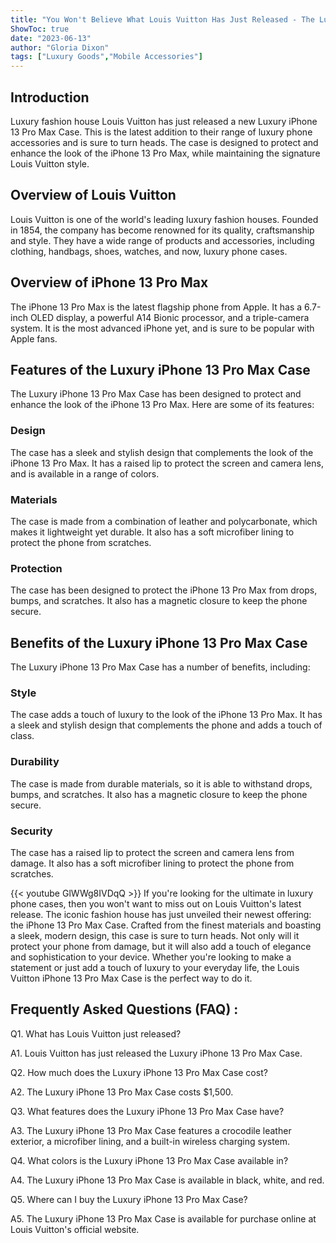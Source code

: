 ```yaml
---
title: "You Won't Believe What Louis Vuitton Has Just Released - The Luxury iPhone 13 Pro Max Case!"
ShowToc: true 
date: "2023-06-13"
author: "Gloria Dixon" 
tags: ["Luxury Goods","Mobile Accessories"]
---
```

## Introduction

Luxury fashion house Louis Vuitton has just released a new Luxury iPhone 13 Pro Max Case. This is the latest addition to their range of luxury phone accessories and is sure to turn heads. The case is designed to protect and enhance the look of the iPhone 13 Pro Max, while maintaining the signature Louis Vuitton style.

## Overview of Louis Vuitton

Louis Vuitton is one of the world's leading luxury fashion houses. Founded in 1854, the company has become renowned for its quality, craftsmanship and style. They have a wide range of products and accessories, including clothing, handbags, shoes, watches, and now, luxury phone cases.

## Overview of iPhone 13 Pro Max

The iPhone 13 Pro Max is the latest flagship phone from Apple. It has a 6.7-inch OLED display, a powerful A14 Bionic processor, and a triple-camera system. It is the most advanced iPhone yet, and is sure to be popular with Apple fans.

## Features of the Luxury iPhone 13 Pro Max Case

The Luxury iPhone 13 Pro Max Case has been designed to protect and enhance the look of the iPhone 13 Pro Max. Here are some of its features:

### Design

The case has a sleek and stylish design that complements the look of the iPhone 13 Pro Max. It has a raised lip to protect the screen and camera lens, and is available in a range of colors.

### Materials

The case is made from a combination of leather and polycarbonate, which makes it lightweight yet durable. It also has a soft microfiber lining to protect the phone from scratches.

### Protection

The case has been designed to protect the iPhone 13 Pro Max from drops, bumps, and scratches. It also has a magnetic closure to keep the phone secure.

## Benefits of the Luxury iPhone 13 Pro Max Case

The Luxury iPhone 13 Pro Max Case has a number of benefits, including:

### Style

The case adds a touch of luxury to the look of the iPhone 13 Pro Max. It has a sleek and stylish design that complements the phone and adds a touch of class.

### Durability

The case is made from durable materials, so it is able to withstand drops, bumps, and scratches. It also has a magnetic closure to keep the phone secure.

### Security

The case has a raised lip to protect the screen and camera lens from damage. It also has a soft microfiber lining to protect the phone from scratches.

{{< youtube GlWWg8IVDqQ >}} 
If you're looking for the ultimate in luxury phone cases, then you won't want to miss out on Louis Vuitton's latest release. The iconic fashion house has just unveiled their newest offering: the iPhone 13 Pro Max Case. Crafted from the finest materials and boasting a sleek, modern design, this case is sure to turn heads. Not only will it protect your phone from damage, but it will also add a touch of elegance and sophistication to your device. Whether you're looking to make a statement or just add a touch of luxury to your everyday life, the Louis Vuitton iPhone 13 Pro Max Case is the perfect way to do it.

## Frequently Asked Questions (FAQ) :
Q1. What has Louis Vuitton just released?

A1. Louis Vuitton has just released the Luxury iPhone 13 Pro Max Case.

Q2. How much does the Luxury iPhone 13 Pro Max Case cost?

A2. The Luxury iPhone 13 Pro Max Case costs $1,500.

Q3. What features does the Luxury iPhone 13 Pro Max Case have?

A3. The Luxury iPhone 13 Pro Max Case features a crocodile leather exterior, a microfiber lining, and a built-in wireless charging system.

Q4. What colors is the Luxury iPhone 13 Pro Max Case available in?

A4. The Luxury iPhone 13 Pro Max Case is available in black, white, and red.

Q5. Where can I buy the Luxury iPhone 13 Pro Max Case?

A5. The Luxury iPhone 13 Pro Max Case is available for purchase online at Louis Vuitton's official website.


